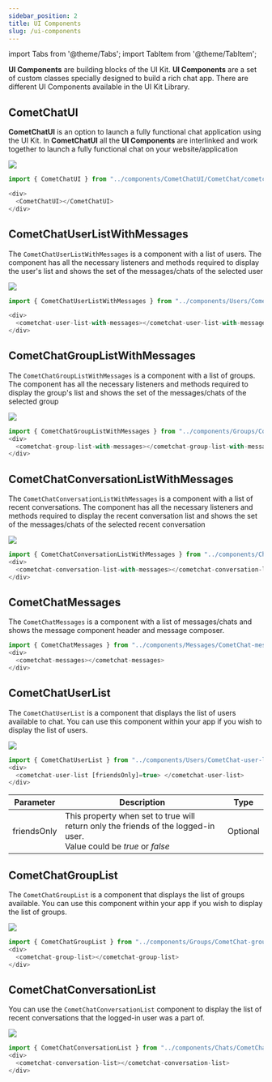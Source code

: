 ```yaml
---
sidebar_position: 2
title: UI Components
slug: /ui-components
---
```


import Tabs from '@theme/Tabs';
import TabItem from '@theme/TabItem';

**UI Components** are building blocks of the UI Kit. **UI Components** are a set of custom classes specially designed to build a rich chat app. There are different UI Components available in the
UI Kit Library. 

## CometChatUI

**CometChatUI** is an option to launch a fully functional chat application using the UI Kit. In **CometChatUI**  all the **UI Components** are interlinked and work together to launch a fully functional chat on your website/application

![](assets/1623200231.png)

<Tabs>
<TabItem value="js" label="Angular">

```javascript
import { CometChatUI } from "../components/CometChatUI/CometChat/cometchat-ui.module";

<div>
  <CometChatUI></CometChatUI>
</div>
```

</TabItem>
</Tabs>



## CometChatUserListWithMessages

The `CometChatUserListWithMessages` is a component with a list of users. The component has all the necessary listeners and methods required to display the user's list and shows the set of the messages/chats of the selected user

![](assets/1623200239.png)

<Tabs>
<TabItem value="js" label="Angular">

```javascript
import { CometChatUserListWithMessages } from "../components/Users/CometChat-user-list-with-messages/cometchat-user-list-with-messages.module";

<div>
  <cometchat-user-list-with-messages></cometchat-user-list-with-messages>
</div>
```

</TabItem>
</Tabs>



## CometChatGroupListWithMessages

The `CometChatGroupListWithMessages` is a component with a list of groups. The component has all the necessary listeners and methods required to display the group's list and shows the set of the messages/chats of the selected group

![](assets/1623200243.png)

<Tabs>
<TabItem value="js" label="Angular">

```javascript
import { CometChatGroupListWithMessages } from "../components/Groups/CometChat-group-with-messages/cometchat-group-list-with-messages.module";
<div>
  <cometchat-group-list-with-messages></cometchat-group-list-with-messages>
</div>
```

</TabItem>
</Tabs>



## CometChatConversationListWithMessages

The `CometChatConversationListWithMessages` is a component with a list of recent conversations. The component has all the necessary listeners and methods required to display the recent conversation list and shows the set of the messages/chats of the selected recent conversation

![](assets/1623200248.png)

<Tabs>
<TabItem value="js" label="Angular">

```javascript
import { CometChatConversationListWithMessages } from "../components/Chats/CometChat-conversation-list-with-messages/cometchat-conversation-list-with-messages.module";
<div>
  <cometchat-conversation-list-with-messages></cometchat-conversation-list-with-messages>
</div>
```

</TabItem>
</Tabs>



## CometChatMessages

The `CometChatMessages` is a component with a list of messages/chats and shows the message component header and message composer.


<Tabs>
<TabItem value="js" label="Angular">

```typescript
import { CometChatMessages } from "../components/Messages/CometChat-messages/cometchat-messages.module";
<div>
  <cometchat-messages></cometchat-messages>
</div>
```

</TabItem>
</Tabs>



## CometChatUserList

The `CometChatUserList` is a component that displays the list of users available to chat. You can use this component within your app if you wish to display the list of users.

![](assets/1623200254.png)

<Tabs>
<TabItem value="js" label="Angular">

```javascript
import { CometChatUserList } from "../components/Users/CometChat-user-list/cometchat-user-list.module";
<div>
  <cometchat-user-list [friendsOnly]=true> </cometchat-user-list>
</div>
```

</TabItem>
</Tabs>



| Parameter | Description | Type | 
| ---- | ---- | ---- | 
| friendsOnly | This property when set to true will return only the friends of the logged-in user.<br />Value could be _true_ or _false_ | Optional | 


## CometChatGroupList

The `CometChatGroupList` is a component that displays the list of groups available. You can use this component within your app if you wish to display the list of groups.

![](assets/1623200257.png)

<Tabs>
<TabItem value="js" label="Angular">

```javascript
import { CometChatGroupList } from "../components/Groups/CometChat-group-list/cometchat-group-list.module";
<div>
  <cometchat-group-list></cometchat-group-list>
</div>
```

</TabItem>
</Tabs>



## CometChatConversationList

You can use the `CometChatConversationList` component to display the list of recent conversations that the logged-in user was a part of.

![](assets/1623200260.png)

<Tabs>
<TabItem value="js" label="Angular">

```javascript
import { CometChatConversationList } from "../components/Chats/CometChat-conversation-list/cometchat-conversation-list.module";
<div>
  <cometchat-conversation-list></cometchat-conversation-list>
</div>
```

</TabItem>
</Tabs>


